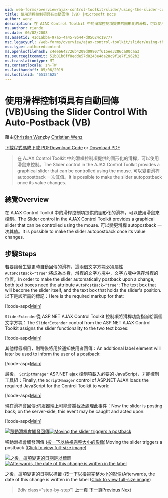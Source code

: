 ```yaml
---
uid: web-forms/overview/ajax-control-toolkit/slider/using-the-slider-control-with-auto-postback-vb
title: 使用滑桿控制項具有自動回傳 (VB) |Microsoft Docs
author: wenz
description: 在 AJAX Control Toolkit 中的滑桿控制項提供的圖形化的滑桿，可以使用滑鼠來控制。 您可將滑桿張貼...
ms.author: riande
ms.date: 06/02/2008
ms.assetid: 41d1abba-97a5-4a45-9b44-d05624c19777
msc.legacyurl: /web-forms/overview/ajax-control-toolkit/slider/using-the-slider-control-with-auto-postback-vb
msc.type: authoredcontent
ms.openlocfilehash: c4ee6642726b4209d09907f615ee3286ca00caa3
ms.sourcegitcommit: 51b01b6ff8edde57d8243e4da28c9f1e7f1962b2
ms.translationtype: MT
ms.contentlocale: zh-TW
ms.lasthandoff: 05/06/2019
ms.locfileid: "65124625"
---
```

# <a name="using-the-slider-control-with-auto-postback-vb"></a><span data-ttu-id="e06de-104">使用滑桿控制項具有自動回傳 (VB)</span><span class="sxs-lookup"><span data-stu-id="e06de-104">Using the Slider Control With Auto-Postback (VB)</span></span>

<span data-ttu-id="e06de-105">藉由[Christian Wenz](https://github.com/wenz)</span><span class="sxs-lookup"><span data-stu-id="e06de-105">by [Christian Wenz](https://github.com/wenz)</span></span>

<span data-ttu-id="e06de-106">[下載程式碼](http://download.microsoft.com/download/9/3/f/93f8daea-bebd-4821-833b-95205389c7d0/Slider1.vb.zip)或[下載 PDF](http://download.microsoft.com/download/b/6/a/b6ae89ee-df69-4c87-9bfb-ad1eb2b23373/slider1VB.pdf)</span><span class="sxs-lookup"><span data-stu-id="e06de-106">[Download Code](http://download.microsoft.com/download/9/3/f/93f8daea-bebd-4821-833b-95205389c7d0/Slider1.vb.zip) or [Download PDF](http://download.microsoft.com/download/b/6/a/b6ae89ee-df69-4c87-9bfb-ad1eb2b23373/slider1VB.pdf)</span></span>

> <span data-ttu-id="e06de-107">在 AJAX Control Toolkit 中的滑桿控制項提供的圖形化的滑桿，可以使用滑鼠來控制。</span><span class="sxs-lookup"><span data-stu-id="e06de-107">The Slider control in the AJAX Control Toolkit provides a graphical slider that can be controlled using the mouse.</span></span> <span data-ttu-id="e06de-108">可以變更滑桿 autopostback 一次其值。</span><span class="sxs-lookup"><span data-stu-id="e06de-108">It is possible to make the slider autopostback once its value changes.</span></span>

## <a name="overview"></a><span data-ttu-id="e06de-109">總覽</span><span class="sxs-lookup"><span data-stu-id="e06de-109">Overview</span></span>

<span data-ttu-id="e06de-110">在 AJAX Control Toolkit 中的滑桿控制項提供的圖形化的滑桿，可以使用滑鼠來控制。</span><span class="sxs-lookup"><span data-stu-id="e06de-110">The Slider control in the AJAX Control Toolkit provides a graphical slider that can be controlled using the mouse.</span></span> <span data-ttu-id="e06de-111">可以變更滑桿 autopostback 一次其值。</span><span class="sxs-lookup"><span data-stu-id="e06de-111">It is possible to make the slider autopostback once its value changes.</span></span>

## <a name="steps"></a><span data-ttu-id="e06de-112">步驟</span><span class="sxs-lookup"><span data-stu-id="e06de-112">Steps</span></span>

<span data-ttu-id="e06de-113">若要讓發生變更時自動回傳的滑桿，這兩個文字方塊必須屬性`AutoPostBack="true"`:將成為本身，滑桿的文字方塊中，文字方塊中保存滑桿的位置。</span><span class="sxs-lookup"><span data-stu-id="e06de-113">In order to make the slider automatically postback upon a change, both text boxes need the attribute `AutoPostBack="true"`: The text box that will become the slider itself, and the text box that holds the slider's position.</span></span> <span data-ttu-id="e06de-114">以下是該所需的標記：</span><span class="sxs-lookup"><span data-stu-id="e06de-114">Here is the required markup for that:</span></span>

[!code-aspx[Main](using-the-slider-control-with-auto-postback-vb/samples/sample1.aspx)]

<span data-ttu-id="e06de-115">`SliderExtender`從 ASP.NET AJAX Control Toolkit 控制項將滑桿功能指派給兩個文字方塊：</span><span class="sxs-lookup"><span data-stu-id="e06de-115">The `SliderExtender` control from the ASP.NET AJAX Control Toolkit assigns the slider functionality to the two text boxes:</span></span>

[!code-aspx[Main](using-the-slider-control-with-auto-postback-vb/samples/sample2.aspx)]

<span data-ttu-id="e06de-116">其他標籤項目，則稍後將用於通知使用者回傳：</span><span class="sxs-lookup"><span data-stu-id="e06de-116">An additional label element will later be used to inform the user of a postback:</span></span>

[!code-aspx[Main](using-the-slider-control-with-auto-postback-vb/samples/sample3.aspx)]

<span data-ttu-id="e06de-117">最後， `ScriptManager` ASP.NET ajax 控制項載入必要的 JavaScript，才能控制工具組：</span><span class="sxs-lookup"><span data-stu-id="e06de-117">Finally, the `ScriptManager` control of ASP.NET AJAX loads the required JavaScript for the Control Toolkit to work:</span></span>

[!code-aspx[Main](using-the-slider-control-with-auto-postback-vb/samples/sample4.aspx)]

<span data-ttu-id="e06de-118">現在滑桿會回傳;伺服器端上可能會攔截及處理此事件：</span><span class="sxs-lookup"><span data-stu-id="e06de-118">Now the slider is posting back; on the server-side, this event may be caught and acted upon:</span></span>

[!code-aspx[Main](using-the-slider-control-with-auto-postback-vb/samples/sample5.aspx)]

<span data-ttu-id="e06de-119">[![移動滑桿會觸發回傳](using-the-slider-control-with-auto-postback-vb/_static/image2.png)](using-the-slider-control-with-auto-postback-vb/_static/image1.png)</span><span class="sxs-lookup"><span data-stu-id="e06de-119">[![Moving the slider triggers a postback](using-the-slider-control-with-auto-postback-vb/_static/image2.png)](using-the-slider-control-with-auto-postback-vb/_static/image1.png)</span></span>

<span data-ttu-id="e06de-120">移動滑桿會觸發回傳 ([按一下以檢視完整大小的影像](using-the-slider-control-with-auto-postback-vb/_static/image3.png))</span><span class="sxs-lookup"><span data-stu-id="e06de-120">Moving the slider triggers a postback ([Click to view full-size image](using-the-slider-control-with-auto-postback-vb/_static/image3.png))</span></span>

<span data-ttu-id="e06de-121">[![之後，這項變更的日期是以標籤](using-the-slider-control-with-auto-postback-vb/_static/image5.png)](using-the-slider-control-with-auto-postback-vb/_static/image4.png)</span><span class="sxs-lookup"><span data-stu-id="e06de-121">[![Afterwards, the date of this change is written in the label](using-the-slider-control-with-auto-postback-vb/_static/image5.png)](using-the-slider-control-with-auto-postback-vb/_static/image4.png)</span></span>

<span data-ttu-id="e06de-122">之後，這項變更的日期以標籤 ([按一下以檢視完整大小的影像](using-the-slider-control-with-auto-postback-vb/_static/image6.png))</span><span class="sxs-lookup"><span data-stu-id="e06de-122">Afterwards, the date of this change is written in the label ([Click to view full-size image](using-the-slider-control-with-auto-postback-vb/_static/image6.png))</span></span>

> [!div class="step-by-step"]
> <span data-ttu-id="e06de-123">[上一頁](databinding-the-slider-control-cs.md)
> [下一頁](databinding-the-slider-control-vb.md)</span><span class="sxs-lookup"><span data-stu-id="e06de-123">[Previous](databinding-the-slider-control-cs.md)
[Next](databinding-the-slider-control-vb.md)</span></span>

